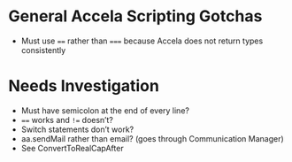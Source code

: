 # General Accela Scripting Gotchas
* Must use `==` rather than `===` because Accela does not return types consistently

# Needs Investigation
* Must have semicolon at the end of every line?
* `==` works and `!=` doesn’t?
* Switch statements don’t work?
* aa.sendMail rather than email? (goes through Communication Manager)
* See ConvertToRealCapAfter
